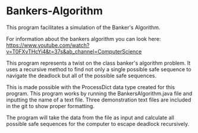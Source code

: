 # Bankers-Algorithm

This program facilitates a simulation of the Banker's Algorithm.

For information about the bankers algorithm you can look here: https://www.youtube.com/watch?v=T0FXvTHcYi4&t=37s&ab_channel=ComputerScience

This program represents a twist on the class banker's algorithm problem. It uses a recursive method to find not only a single possible safe sequence to navigate the deadlock but all of the possible safe sequences. 

This is made possible with the ProcessDict data type created for this program. This program works by running the BankersAlgorithm.java file and inputting the name of a text file. Three demonstration text files are included in the git to show proper formatting.

The program will take the data from the file as input and calculate all possible safe sequences for the computer to escape deadlock recursively.
